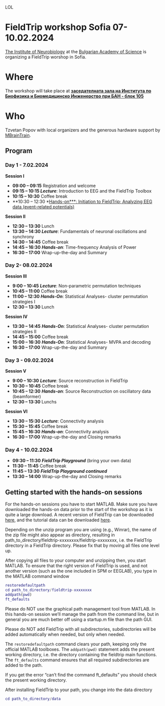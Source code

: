 LOL


# FieldTrip workshop Sofia 07-10.02.2024

[The Institute of Neurobiology](https://inb.bas.bg/index-en.html) at  the [Bulgarian Academy of Science](https://www.bas.bg/?lang=en) is organizing a FieldTrip worshop in Sofia.

# Where

The workshop will take place at **[заседателната зала на Института по Биофизика и Биомедицинско Инженерство при БАН - блок 105](https://www.bas.bg/?page_id=3395)**

# Who

Tzvetan Popov with local organizers and the generous hardware support by [MBrainTrain](https://mbraintrain.com/). 

## Program

### **Day 1 - 7.02.2024**

**Session I**

- **09:00 – 09:15** Registration and welcome
- **09:15 – 10:15 *Lecture***: Introduction to EEG and the FieldTrip Toolbox
- **10:15 – 10:30** Coffee break
- **10:30 – 12:30 *[Hands-on***: Initiation to FieldTrip; Analyzing EEG data (event-related potentials)](https://www.notion.so/9b48e6f48d824aa488b7cea8084a827c?pvs=21)

**Session II**

- **12:30 – 13:30** Lunch
- **13:30 – 14:30 *Lecture***: Fundamentals of neuronal oscillations and synchrony
- **14:30 – 14:45** Coffee break
- **14:45 – 16:30** ***Hands-on***: Time-frequency Analysis of Power
- **16:30 – 17:00** Wrap-up-the-day and Summary

### **Day 2- 08.02.2024**

**Session III**

- **9:00 – 10:45** ***Lecture***: Non-parametric permutation techniques
- **10:45 – 11:00** Coffee break
- **11:00 – 12:30 *Hands-On***: Statistical Analyses- cluster permutation strategies I
- **12:30 – 13:30** Lunch

**Session IV**

- **13:30 – 14:45** ***Hands-On***: Statistical Analyses- cluster permutation strategies II
- **14:45 – 15:00** Coffee break
- **15:00 – 16:30** ***Hands-On***: Statistical Analyses- MVPA and decoding
- **16:30 – 17:00** Wrap-up-the-day and Summary

### **Day 3 - 09.02.2024**

**Session V**

- **9:00 – 10:30** ***Lecture***: Source reconstruction in FieldTrip
- **10:30 – 10:45** Coffee break
- **10:45 – 12:30** ***Hands-on***: Source Reconstruction on oscillatory data (beamformer)
- **12:30 – 13:30** Lunchs

**Session VI**

- **13:30 – 15:30** ***Lecture***: Connectivity analysis
- **15:30 – 15:45** Coffee break
- **15:45 – 16:30** ***Hands-on***: Connectivity analysis
- **16:30 – 17:00** Wrap-up-the-day and Closing remarks

### **Day 4 - 10.02.2024**

- **09:30 – 11:30** ***FieldTrip Playground*** (bring your own data)
- **11:30 – 11:45** Coffee break
- **11:45 – 13:30** ***FieldTrip Playground continued***
- **13:30 – 14:00** Wrap-up-the-day and Closing remarks

## Getting started with the hands-on sessions

For the hands-on sessions you have to start MATLAB. Make sure you 
have downloaded the hands-on data prior to the start of the workshop as 
it is quite a large download. A recent version of FieldTrip can be 
downloaded [here](https://depot.uni-konstanz.de/cgi-bin/exchange.pl?g=8qar4m9rlc), and the tutorial data can be downloaded [here](https://depot.uni-konstanz.de/cgi-bin/exchange.pl?g=25qbtdhtpp).

Depending on the unzip program you are using (e.g., Winrar), the 
name of the zip file might also appear as directory, resulting in 
path_to_directory/fieldtrip-xxxxxxxx/fieldtrip-xxxxxxxx, i.e. the 
FieldTrip directory in a FieldTrip directory. Please fix that by moving 
all files one level up.

After copying all files to your computer and unzipping then, you 
start MATLAB. To ensure that the right version of FieldTrip is used, and
 not another version (such as the one included in SPM or EEGLAB), you 
type in the MATLAB command window

```matlab
restoredefaultpath
cd path_to_directory/fieldtrip-xxxxxxxx
addpath(pwd)
ft_defaults
```

Please do NOT use the graphical path management tool from MATLAB. 
In this hands-on session we’ll manage the path from the command line, 
but in general you are much better off using a startup.m file than the 
path GUI.

Please do NOT add FieldTrip with all subdirectories, subdirectories
 will be added automatically when needed, but only when needed.

The `restoredefaultpath` command clears your path, keeping only the
official MATLAB toolboxes. The `addpath(pwd)` statement adds the
present working directory, i.e. the directory containing the fieldtrip
main functions. The `ft_defaults` command ensures that all required
subdirectories are added to the path.

If you get the error “can’t find the command ft_defaults” you should check the present working directory.

After installing FieldTrip to your path, you change into the data directory

```matlab
cd path_to_directory/data
```
